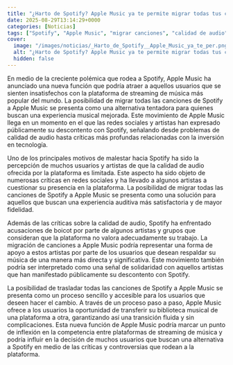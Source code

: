 ```yaml
---
title: "¿Harto de Spotify? Apple Music ya te permite migrar todas tus canciones; te decimos cómo hacerlo PASO A PASO"
date: 2025-08-29T13:14:29+0000
categories: [Noticias]
tags: ["Spotify", "Apple Music", "migrar canciones", "calidad de audio", "artistas", "plataforma de streaming", "usuarios."]
cover:
  image: "/images/noticias/_Harto_de_Spotify__Apple_Music_ya_te_per.png"
  alt: "¿Harto de Spotify? Apple Music ya te permite migrar todas tus canciones; te decimos cómo hacerlo PASO A PASO"
  hidden: false
---
```


En medio de la creciente polémica que rodea a Spotify, Apple Music ha anunciado una nueva función que podría atraer a aquellos usuarios que se sienten insatisfechos con la plataforma de streaming de música más popular del mundo. La posibilidad de migrar todas las canciones de Spotify a Apple Music se presenta como una alternativa tentadora para quienes buscan una experiencia musical mejorada. Este movimiento de Apple Music llega en un momento en el que las redes sociales y artistas han expresado públicamente su descontento con Spotify, señalando desde problemas de calidad de audio hasta críticas más profundas relacionadas con la inversión en tecnología.

Uno de los principales motivos de malestar hacia Spotify ha sido la percepción de muchos usuarios y artistas de que la calidad de audio ofrecida por la plataforma es limitada. Este aspecto ha sido objeto de numerosas críticas en redes sociales y ha llevado a algunos artistas a cuestionar su presencia en la plataforma. La posibilidad de migrar todas las canciones de Spotify a Apple Music se presenta como una solución para aquellos que buscan una experiencia auditiva más satisfactoria y de mayor fidelidad.

Además de las críticas sobre la calidad de audio, Spotify ha enfrentado acusaciones de boicot por parte de algunos artistas y grupos que consideran que la plataforma no valora adecuadamente su trabajo. La migración de canciones a Apple Music podría representar una forma de apoyo a estos artistas por parte de los usuarios que desean respaldar su música de una manera más directa y significativa. Este movimiento también podría ser interpretado como una señal de solidaridad con aquellos artistas que han manifestado públicamente su descontento con Spotify.

La posibilidad de trasladar todas las canciones de Spotify a Apple Music se presenta como un proceso sencillo y accesible para los usuarios que deseen hacer el cambio. A través de un proceso paso a paso, Apple Music ofrece a los usuarios la oportunidad de transferir su biblioteca musical de una plataforma a otra, garantizando así una transición fluida y sin complicaciones. Esta nueva función de Apple Music podría marcar un punto de inflexión en la competencia entre plataformas de streaming de música y podría influir en la decisión de muchos usuarios que buscan una alternativa a Spotify en medio de las críticas y controversias que rodean a la plataforma.
